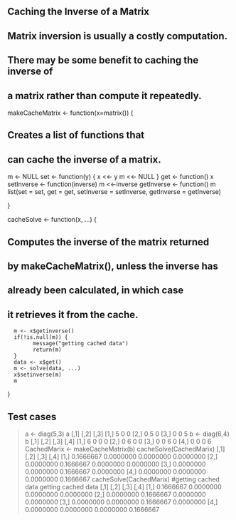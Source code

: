 
## Caching the Inverse of a Matrix

## Matrix inversion is usually a costly computation.
## There may be some benefit to caching the inverse of
## a matrix rather than compute it repeatedly.


makeCacheMatrix <- function(x=matrix()) {
  ## Creates a list of functions that
  ## can cache the inverse of a matrix.
  m <- NULL
  set <- function(y) {
    x <<- y
    m <<- NULL
  }
  get <- function() x
  setInverse <- function(inverse) m <<-inverse
  getInverse <- function() m
  list(set = set, get = get,
       setInverse = setInverse,
       getInverse = getInverse)
  
}

cacheSolve <- function(x, ...) {
  ## Computes the inverse of the matrix returned
  ## by makeCacheMatrix(), unless the inverse has
  ## already been calculated, in which case
  ## it retrieves it from the cache.
      m <- x$getinverse()
      if(!is.null(m)) {
            message("getting cached data")
            return(m)
      }
      data <- x$get()
      m <- solve(data, ...)
      x$setinverse(m)
      m
}


## Test cases 
> a <- diag(5,3)
> a
     [,1] [,2] [,3]
[1,]    5    0    0
[2,]    0    5    0
[3,]    0    0    5
> b <- diag(6,4)
> b
     [,1] [,2] [,3] [,4]
[1,]    6    0    0    0
[2,]    0    6    0    0
[3,]    0    0    6    0
[4,]    0    0    0    6
CachedMarix <- makeCacheMatrix(b)
> cacheSolve(CachedMarix)
          [,1]      [,2]      [,3]      [,4]
[1,] 0.1666667 0.0000000 0.0000000 0.0000000
[2,] 0.0000000 0.1666667 0.0000000 0.0000000
[3,] 0.0000000 0.0000000 0.1666667 0.0000000
[4,] 0.0000000 0.0000000 0.0000000 0.1666667
> cacheSolve(CachedMarix)   #getting cached data
getting cached data
          [,1]      [,2]      [,3]      [,4]
[1,] 0.1666667 0.0000000 0.0000000 0.0000000
[2,] 0.0000000 0.1666667 0.0000000 0.0000000
[3,] 0.0000000 0.0000000 0.1666667 0.0000000
[4,] 0.0000000 0.0000000 0.0000000 0.1666667
> 


